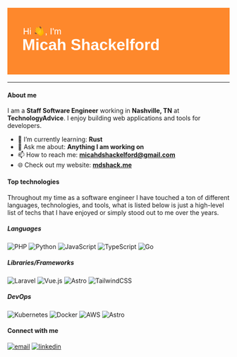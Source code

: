 ![header](https://github.com/MicahDShackelford/MicahDShackelford/blob/main/header.png?raw=true)

---

#### About me

I am a **Staff Software Engineer** working in **Nashville, TN** at **TechnologyAdvice**. I enjoy building web applications and tools for developers.

- 🌱 I’m currently learning: **Rust**
- 💬 Ask me about: **Anything I am working on**
- 📫 How to reach me: **micahdshackelford@gmail.com**
- 🌐 Check out my website: **[mdshack.me](https://mdshack.me)**

#### Top technologies

Throughout my time as a software engineer I have touched a ton of different languages, technologies, and tools, what is listed below is just a high-level list of techs that I have enjoyed or simply stood out to me over the years.

##### Languages

![PHP](https://img.shields.io/badge/php-%23777BB4.svg?style=for-the-badge&logo=php&logoColor=white) ![Python](https://img.shields.io/badge/python-3670A0?style=for-the-badge&logo=python&logoColor=ffdd54) ![JavaScript](https://img.shields.io/badge/javascript-%23323330.svg?style=for-the-badge&logo=javascript&logoColor=%23F7DF1E) ![TypeScript](https://img.shields.io/badge/TypeScript-3178C6?style=for-the-badge&logo=TypeScript&logoColor=white) ![Go](https://img.shields.io/badge/go-%2300ADD8.svg?style=for-the-badge&logo=go&logoColor=white)

##### Libraries/Frameworks

![Laravel](https://img.shields.io/badge/laravel-%23FF2D20.svg?style=for-the-badge&logo=laravel&logoColor=white) ![Vue.js](https://img.shields.io/badge/vuejs-%2335495e.svg?style=for-the-badge&logo=vuedotjs&logoColor=%234FC08D) ![Astro](https://img.shields.io/badge/-Astro-BC52EE?style=for-the-badge&logo=astro&logoColor=white) ![TailwindCSS](https://img.shields.io/badge/tailwindcss-%2338B2AC.svg?style=for-the-badge&logo=tailwind-css&logoColor=white)

##### DevOps

![Kubernetes](https://img.shields.io/badge/kubernetes-%23326ce5.svg?style=for-the-badge&logo=kubernetes&logoColor=white) ![Docker](https://img.shields.io/badge/docker-%230db7ed.svg?style=for-the-badge&logo=docker&logoColor=white) ![AWS](https://img.shields.io/badge/AWS-%23FF9900.svg?style=for-the-badge&logo=amazonwebservices&logoColor=white) ![Astro](https://img.shields.io/badge/Cloudflare-F38020?style=for-the-badge&logo=cloudflare&logoColor=white)

#### Connect with me

[![email](https://img.shields.io/badge/Email-micahdshackelford@gmail.com-blue?style=for-the-badge)](https://twitter.com/micahshack_) [![linkedin](https://img.shields.io/badge/Linkedin-micahdshackelford-blue?style=for-the-badge)](https://www.linkedin.com/in/micahdshackelford/)
